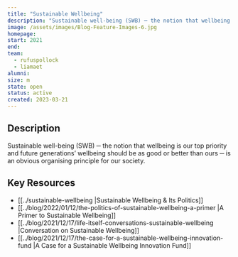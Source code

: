 ```yaml
---
title: "Sustainable Wellbeing"
description: "Sustainable well-being (SWB) ─ the notion that wellbeing is our top priority and future generations’ wellbeing should be as good or better than ours ─ is an obvious organising principle for our society."
image: /assets/images/Blog-Feature-Images-6.jpg
homepage:
start: 2021
end: 
team:
  - rufuspollock
  - liamaet
alumni:
size: m
state: open
status: active
created: 2023-03-21
---
```


## Description

Sustainable well-being (SWB) ─ the notion that wellbeing is our top priority and future generations’ wellbeing should be as good or better than ours ─ is an obvious organising principle for our society.


## Key Resources

- [[../sustainable-wellbeing |Sustainable Wellbeing & Its Politics]]
- [[../blog/2022/01/12/the-politics-of-sustainable-wellbeing-a-primer |A Primer to Sustainable Wellbeing]]
- [[../blog/2021/12/17/life-itself-conversations-sustainable-wellbeing |Conversation on Sustainable Wellbeing]]
- [[../blog/2021/12/17/the-case-for-a-sustainable-wellbeing-innovation-fund |A Case for a Sustainable Wellbeing Innovation Fund]]

